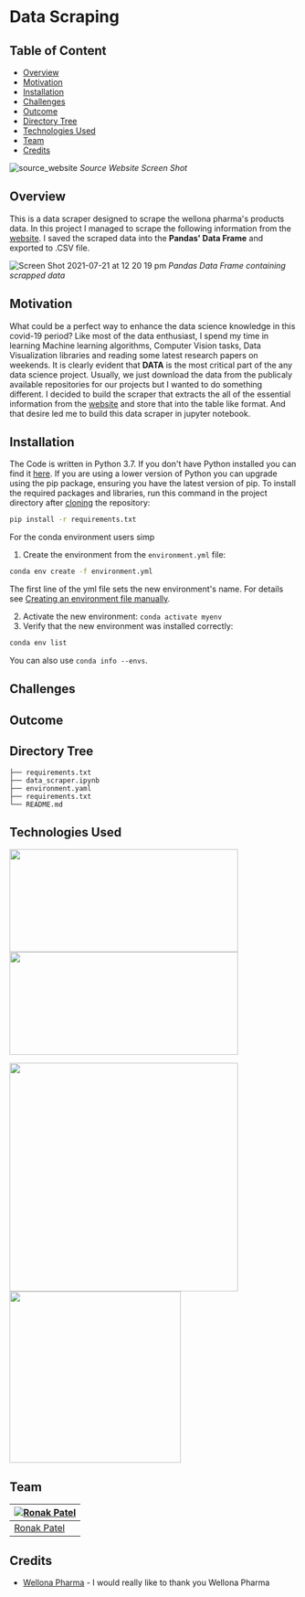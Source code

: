# Data Scraping 

## Table of Content
  * [Overview](#overview)
  * [Motivation](#motivation)
  * [Installation](#installation)
  * [Challenges](#challenges)
  * [Outcome](#outcome)
  * [Directory Tree](#directory-tree)
  * [Technologies Used](#technologies-used)
  * [Team](#team)
  * [Credits](#credits)



![source_website](https://user-images.githubusercontent.com/40088060/126423236-3b940a82-69f7-43ab-a41e-6fa0cdb4aadf.png)
*Source Website Screen Shot*


## Overview

This is a data scraper designed to scrape the wellona pharma's products data. In this project I managed to scrape the following information from the [website](https://wellonapharma.com/category/finished-products). I saved the scraped data into the __Pandas' Data Frame__ and exported to .CSV file. 
 
![Screen Shot 2021-07-21 at 12 20 19 pm](https://user-images.githubusercontent.com/40088060/126423022-0196dae4-d77b-486d-970b-2d35241c3463.png)
*Pandas Data Frame containing scrapped data*

## Motivation

What could be a perfect way to enhance the data science knowledge in this covid-19 period? Like most of the data enthusiast, I spend my time in learning Machine learning algorithms, Computer Vision tasks, Data Visualization libraries and reading some latest research papers on weekends. It is clearly evident that __DATA__ is the most critical part of the any data science project. Usually, we just download the data from the publicaly available repositories for our projects but I wanted to do something different. I decided to build the scraper that extracts the all of the essential information from the [website](https://wellonapharma.com/category/finished-products) and store that into the table like format. And that desire led me to build this data scraper in jupyter notebook.

## Installation
The Code is written in Python 3.7. If you don't have Python installed you can find it [here](https://www.python.org/downloads/). If you are using a lower version of Python you can upgrade using the pip package, ensuring you have the latest version of pip. To install the required packages and libraries, run this command in the project directory after [cloning](https://www.howtogeek.com/451360/how-to-clone-a-github-repository/) the repository:
```bash
pip install -r requirements.txt
```
For the conda environment users simp

1. Create the environment from the ```environment.yml``` file:
```bash
conda env create -f environment.yml
```
The first line of the yml file sets the new environment's name. For details see [Creating an environment file manually](https://conda.io/projects/conda/en/latest/user-guide/tasks/manage-environments.html#create-env-file-manually).

2. Activate the new environment: ```conda activate myenv```
3. Verify that the new environment was installed correctly:
```bash
conda env list
```
You can also use ```conda info --envs```.

## Challenges

## Outcome


## Directory Tree 
```
├── requirements.txt
├── data_scraper.ipynb
├── environment.yaml
├── requirements.txt
└── README.md
```

## Technologies Used

[<img target="_blank" src="https://www.python.org/static/community_logos/python-logo-master-v3-TM-flattened.png" width="400" height="180">](https://www.python.org/)[<img target="_blank" src="https://jupyter.org/assets/main-logo.svg" width="400" height="180">](https://jupyter.org/)


[<img target="_blank" src="https://upload.wikimedia.org/wikipedia/commons/thumb/e/ed/Pandas_logo.svg/1200px-Pandas_logo.svg.png" width=400>](https://pandas.pydata.org/) [<img target="_blank" src="https://sixfeetup.com/blog/an-introduction-to-beautifulsoup/@@images/27e8bf2a-5469-407e-b84d-5cf53b1b0bb6.png" width=300>](https://www.crummy.com/software/BeautifulSoup/bs4/doc/)

## Team
[![Ronak Patel](https://user-images.githubusercontent.com/40088060/126430084-c7566f18-1e6b-48d3-b9c1-27ef25e80b8c.jpg)](https://nifty-johnson-3c6fae.netlify.app) |
-|
[Ronak Patel](https://nifty-johnson-3c6fae.netlify.app) |)



## Credits
- [Wellona Pharma](https://wellonapharma.com/) - I would really like to thank you Wellona Pharma

